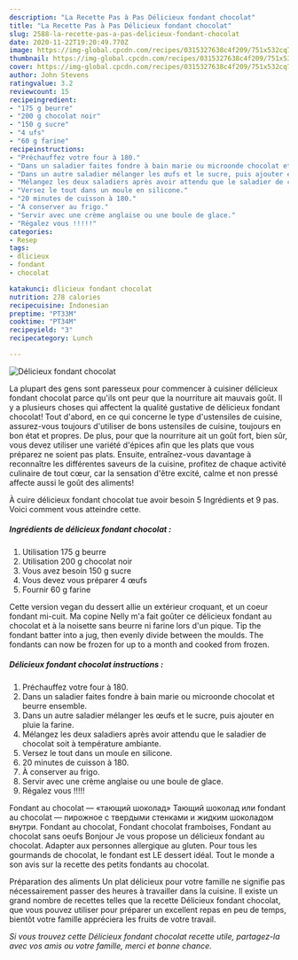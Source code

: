```yaml
---
description: "La Recette Pas à Pas Délicieux fondant chocolat"
title: "La Recette Pas à Pas Délicieux fondant chocolat"
slug: 2588-la-recette-pas-a-pas-delicieux-fondant-chocolat
date: 2020-11-22T19:20:49.770Z
image: https://img-global.cpcdn.com/recipes/0315327638c4f209/751x532cq70/delicieux-fondant-chocolat-photo-principale-de-la-recette.jpg
thumbnail: https://img-global.cpcdn.com/recipes/0315327638c4f209/751x532cq70/delicieux-fondant-chocolat-photo-principale-de-la-recette.jpg
cover: https://img-global.cpcdn.com/recipes/0315327638c4f209/751x532cq70/delicieux-fondant-chocolat-photo-principale-de-la-recette.jpg
author: John Stevens
ratingvalue: 3.2
reviewcount: 15
recipeingredient:
- "175 g beurre"
- "200 g chocolat noir"
- "150 g sucre"
- "4 ufs"
- "60 g farine"
recipeinstructions:
- "Préchauffez votre four à 180."
- "Dans un saladier faites fondre à bain marie ou microonde chocolat et beurre ensemble."
- "Dans un autre saladier mélanger les œufs et le sucre, puis ajouter en pluie la farine."
- "Mélangez les deux saladiers après avoir attendu que le saladier de chocolat soit à température ambiante."
- "Versez le tout dans un moule en silicone."
- "20 minutes de cuisson à 180."
- "À conserver au frigo."
- "Servir avec une crème anglaise ou une boule de glace."
- "Régalez vous !!!!!"
categories:
- Resep
tags:
- dlicieux
- fondant
- chocolat

katakunci: dlicieux fondant chocolat 
nutrition: 278 calories
recipecuisine: Indonesian
preptime: "PT33M"
cooktime: "PT34M"
recipeyield: "3"
recipecategory: Lunch

---
```



![Délicieux fondant chocolat](https://img-global.cpcdn.com/recipes/0315327638c4f209/751x532cq70/delicieux-fondant-chocolat-photo-principale-de-la-recette.jpg)

La plupart des gens sont paresseux pour commencer à cuisiner délicieux fondant chocolat parce qu'ils ont peur que la nourriture ait mauvais goût. Il y a plusieurs choses qui affectent la qualité gustative de délicieux fondant chocolat! Tout d'abord, en ce qui concerne le type d'ustensiles de cuisine, assurez-vous toujours d'utiliser de bons ustensiles de cuisine, toujours en bon état et propres. De plus, pour que la nourriture ait un goût fort, bien sûr, vous devez utiliser une variété d'épices afin que les plats que vous préparez ne soient pas plats. Ensuite, entraînez-vous davantage à reconnaître les différentes saveurs de la cuisine, profitez de chaque activité culinaire de tout cœur, car la sensation d'être excité, calme et non pressé affecte aussi le goût des aliments!

<!--inarticleads1-->

À cuire délicieux fondant chocolat tue avoir besoin 5 Ingrédients et 9 pas. Voici comment vous atteindre cette.

##### Ingrédients de délicieux fondant chocolat :

1. Utilisation 175 g beurre
1. Utilisation 200 g chocolat noir
1. Vous avez besoin 150 g sucre
1. Vous devez vous préparer 4 œufs
1. Fournir 60 g farine


Cette version vegan du dessert allie un extérieur croquant, et un coeur fondant mi-cuit. Ma copine Nelly m&#39;a fait goûter ce délicieux fondant au chocolat et à la noisette sans beurre ni farine lors d&#39;un pique. Tip the fondant batter into a jug, then evenly divide between the moulds. The fondants can now be frozen for up to a month and cooked from frozen. 

<!--inarticleads2-->

##### Délicieux fondant chocolat instructions :

1. Préchauffez votre four à 180.
1. Dans un saladier faites fondre à bain marie ou microonde chocolat et beurre ensemble.
1. Dans un autre saladier mélanger les œufs et le sucre, puis ajouter en pluie la farine.
1. Mélangez les deux saladiers après avoir attendu que le saladier de chocolat soit à température ambiante.
1. Versez le tout dans un moule en silicone.
1. 20 minutes de cuisson à 180.
1. À conserver au frigo.
1. Servir avec une crème anglaise ou une boule de glace.
1. Régalez vous !!!!!


Fondant au chocolat — «тающий шоколад» Тающий шоколад или fondant au chocolat — пирожное с твердыми стенками и жидким шоколадом внутри. Fondant au chocolat, Fondant chocolat framboises, Fondant au chocolat sans oeufs Bonjour Je vous propose un délicieux fondant au chocolat. Adapter aux personnes allergique au gluten. Pour tous les gourmands de chocolat, le fondant est LE dessert idéal. Tout le monde a son avis sur la recette des petits fondants au chocolat. 

<!--inarticleads1-->

<p>
Préparation des aliments Un plat délicieux pour votre famille ne signifie pas nécessairement passer des heures à travailler dans la cuisine. Il existe un grand nombre de recettes telles que la recette Délicieux fondant chocolat, que vous pouvez utiliser pour préparer un excellent repas en peu de temps, bientôt votre famille appréciera les fruits de votre travail.
</p>

<p>
<i>Si vous trouvez cette Délicieux fondant chocolat recette utile, partagez-la avec vos amis ou votre famille, merci et bonne chance.</i>
</p>
